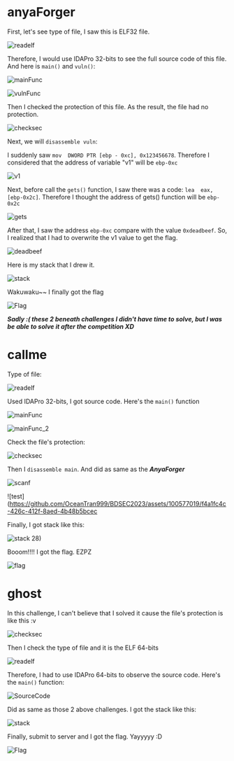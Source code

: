 # anyaForger
First, let's see type of file, I saw this is ELF32 file.

![readelf](https://github.com/OceanTran999/BDSEC2023/assets/100577019/0ec68262-df6a-4803-9686-9a7a7374c74d)

Therefore, I would use IDAPro 32-bits to see the full source code of this file. And here is `main()` and `vuln()`:

![mainFunc](https://github.com/OceanTran999/BDSEC2023/assets/100577019/31850714-7384-4a98-a029-91c210ccce13)

![vulnFunc](https://github.com/OceanTran999/BDSEC2023/assets/100577019/cdefe217-0db9-4b22-a2b0-62272f77d8bf)

Then I checked the protection of this file. As the result, the file had no protection.

![checksec](https://github.com/OceanTran999/BDSEC2023/assets/100577019/f3f81cd3-6185-4843-91f5-b684a66c5845)

Next, we will `disassemble vuln`:

I suddenly saw `mov  DWORD PTR [ebp - 0xc], 0x123456678`. Therefore I considered that the address of variable "v1" will be `ebp-0xc`

![v1](https://github.com/OceanTran999/BDSEC2023/assets/100577019/3b4b83ff-da06-4a50-b7db-fe453cb1dd2c)

Next, before call the `gets()` function, I saw there was a code: `lea  eax, [ebp-0x2c]`. Therefore I thought the address of gets() function will be `ebp-0x2c`

![gets](https://github.com/OceanTran999/BDSEC2023/assets/100577019/b6a7e684-951f-40a6-84d3-341225286b74)

After that, I saw the address `ebp-0xc` compare with the value `0xdeadbeef`. So, I realized that I had to overwrite the v1 value to get the flag.

![deadbeef](https://github.com/OceanTran999/BDSEC2023/assets/100577019/92f566b8-740b-42dc-8f10-79794802cac8)

Here is my stack that I drew it.

![stack](https://github.com/OceanTran999/BDSEC2023/assets/100577019/b3fe8d09-288a-4294-9d00-dd021c701db2)

Wakuwaku~~ I finally got the flag

![Flag](https://github.com/OceanTran999/BDSEC2023/assets/100577019/24e27b84-5fc5-428c-979d-ce37573b3a90)

_**Sadly :( these 2 beneath challenges I didn't have time to solve, but I was be able to solve it after the competition XD**_

# callme
Type of file:

![readelf](https://github.com/OceanTran999/BDSEC2023/assets/100577019/14100d70-606b-4331-ae17-f14e0dc80ef1)

Used IDAPro 32-bits, I got source code. Here's the `main()` function

![mainFunc](https://github.com/OceanTran999/BDSEC2023/assets/100577019/29dc3b4e-8dda-4b1e-aa8b-2fff2a1f5315)

![mainFunc_2](https://github.com/OceanTran999/BDSEC2023/assets/100577019/ac73c539-6663-4f6a-bce5-bf000248f979)

Check the file's protection:

![checksec](https://github.com/OceanTran999/BDSEC2023/assets/100577019/17145c7f-74be-4cf7-b857-c82d3f757cbd)

Then I `disassemble main`. And did as same as the _**AnyaForger**_

![scanf](https://github.com/OceanTran999/BDSEC2023/assets/100577019/a1a971a5-f7cd-4e32-bf75-4c6d16575eff)

![test](https://github.com/OceanTran999/BDSEC2023/assets/100577019/f4a1fc4c-426c-412f-8aed-4b48b5bcec

Finally, I got stack like this:

![stack](https://github.com/OceanTran999/BDSEC2023/assets/100577019/a4bd7ee6-2f51-41e3-96f7-49dd9b2d777e)
28)

Booom!!!! I got the flag. EZPZ

![flag](https://github.com/OceanTran999/BDSEC2023/assets/100577019/613dc8b6-1cb0-4654-b3b6-425f2e57ce61)


# ghost
In this challenge, I can't believe that I solved it cause the file's protection is like this :v

![checksec](https://github.com/OceanTran999/BDSEC2023/assets/100577019/95a55e00-77cb-4ffc-93b0-ff124bff389c)

Then I check the type of file and it is the ELF 64-bits

![readelf](https://github.com/OceanTran999/BDSEC2023/assets/100577019/caae748c-65d1-4013-b630-e4f446faaeab)

Therefore, I had to use IDAPro 64-bits to observe the source code. Here's the `main()` function:

![SourceCode](https://github.com/OceanTran999/BDSEC2023/assets/100577019/dd192010-f14a-41b7-b718-aa4505717fd8)

Did as same as those 2 above challenges. I got the stack like this:

![stack](https://github.com/OceanTran999/BDSEC2023/assets/100577019/5062f22a-2f55-4ed2-a6cb-b410f8c5e760)

Finally, submit to server and I got the flag. Yayyyyy :D

![Flag](https://github.com/OceanTran999/BDSEC2023/assets/100577019/2092c5d6-660f-40ec-8a7c-7990fa790604)
